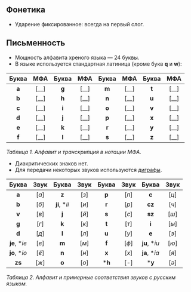 ## Фонетика

 * Ударение фиксированное: всегда на первый слог.

## Письменность

 * Мощность алфавита хреного языка — 24 буквы.
 * В языке используется стандартная латиница (кроме букв __q__ и __w__):

Буква|МФА|Буква|МФА|Буква|МФА|Буква|МФА
:---:|:-:|:---:|:-:|:---:|:-:|:---:|:-:
__a__|[__]|__g__|[__]|__m__|[__]|__t__|[__]
__b__|[__]|__h__|[__]|__n__|[__]|__u__|[__]
__c__|[__]|__i__|[__]|__o__|[__]|__v__|[__]
__d__|[__]|__j__|[__]|__p__|[__]|__x__|[__]
__e__|[__]|__k__|[__]|__r__|[__]|__y__|[__]
__f__|[__]|__l__|[__]|__s__|[__]|__z__|[__]

_Таблица 1. Алфавит и транскрипция в нотации МФА._

 * Диакритических знаков нет.
 * Для передачи некоторых звуков используются [диграфы](https://ru.wikipedia.org/wiki/Диграф).

Буква|Звук|Буква|Звук|Буква|Звук|Буква|Звук
:---:|:--:|:---:|:--:|:---:|:--:|:---:|:--:
__a__|[_а_]|__z__|[_з_]|__p__|[_п_]|__c__|[_ц_]
__b__|[_б_]|__ji__, *_ii_|[_и_]|__r__|[_р_]|__cz__|[_ч_]
__v__|[_в_]|__j__|[_й_]|__s__|[_с_]|__sz__|[_ш_]
__g__|[_г_]|__k__|[_к_]|__t__|[_т_]|__i__|[_ы_]
__d__|[_д_]|__l__|[_л_]|__u__|[_у_]|__e__|[_э_]
__je__, *_ie_|[_е_]|__m__|[_м_]|__f__|[_ф_]|__ju__, *_iu_|[_ю_]
__jo__, *_io_|[_ё_]|__n__|[_н_]|__x__|[_х_]|__ja__, *_ia_|[_я_]
__zs__|[_ж_]|__o__|[_о_]|*__h__|[_-_]|*__y__|[_ə_]

_Таблица 2. Алфавит и примерные соответствия звуков с русским языком._
